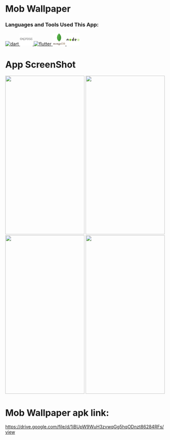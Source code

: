 # Mob Wallpaper
<p align="left">
</p>

<h3 align="left">Languages and Tools Used This App:</h3>
<p align="left"> <a href="https://dart.dev" target="_blank" rel="noreferrer"> <img src="https://www.vectorlogo.zone/logos/dartlang/dartlang-icon.svg" alt="dart" width="40" height="40"/> </a> <a href="https://expressjs.com" target="_blank" rel="noreferrer"> <img src="https://raw.githubusercontent.com/devicons/devicon/master/icons/express/express-original-wordmark.svg" alt="express" width="40" height="40"/> </a> <a href="https://flutter.dev" target="_blank" rel="noreferrer"> <img src="https://www.vectorlogo.zone/logos/flutterio/flutterio-icon.svg" alt="flutter" width="40" height="40"/> </a> <a href="https://www.mongodb.com/" target="_blank" rel="noreferrer"> <img src="https://raw.githubusercontent.com/devicons/devicon/master/icons/mongodb/mongodb-original-wordmark.svg" alt="mongodb" width="40" height="40"/> </a> <a href="https://nodejs.org" target="_blank" rel="noreferrer"> <img src="https://raw.githubusercontent.com/devicons/devicon/master/icons/nodejs/nodejs-original-wordmark.svg" alt="nodejs" width="40" height="40"/> </a> </p>

# App ScreenShot
 <p float="left">
    <img src="https://github.com/desai-rohit/mob-wallpaper/assets/76545854/a5adae25-6790-4ce0-81e1-1e1c6a44c271" width="250" height="500" />
    <img src="https://github.com/desai-rohit/mob-wallpaper/assets/76545854/fcab43f8-ad0b-48d2-83fc-05c94b553381" width="250" height="500" />
  <img src="https://github.com/desai-rohit/mob-wallpaper/assets/76545854/7a4d60ff-2beb-4af7-bd43-ca954d4709bd" width="250" height="500" /> 
    <img src="https://github.com/desai-rohit/mob-wallpaper/assets/76545854/d5c21161-ba9c-46ed-9bfd-79ade64c74ac" width="250" height="500" />


 </p>

 # Mob Wallpaper apk link:
 https://drive.google.com/file/d/1iBUpW9WuH3zvwqGg5hqODnzt86284RFs/view

